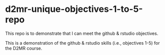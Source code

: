 # d2mr-unique-objectives-1-to-5-repo
This repo is to demonstrate that I can meet the github &amp; rstudio objectives.

This is a demonstration of the github & rstudio skills (i.e., objectives 1-5) for the D2MR course.